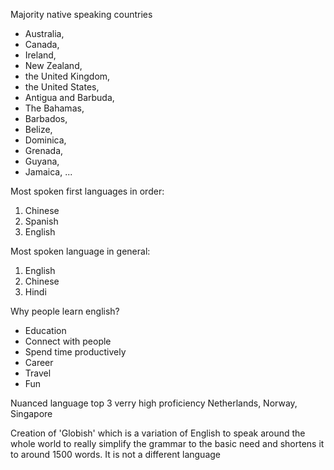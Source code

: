 Majority native speaking countries
- Australia, 
- Canada, 
- Ireland, 
- New Zealand, 
- the United Kingdom, 
- the United States, 
- Antigua and Barbuda, 
- The Bahamas, 
- Barbados, 
- Belize, 
- Dominica, 
- Grenada, 
- Guyana, 
- Jamaica, ...

Most spoken first languages in order: 
1. Chinese
2. Spanish
3. English

Most spoken language in general:
1. English
2. Chinese
3. Hindi

Why people learn english?
- Education
- Connect with people
- Spend time productively
- Career
- Travel
- Fun


Nuanced language
top 3 verry high proficiency Netherlands, Norway, Singapore

Creation of 'Globish' which is a variation of English to speak around the whole world to really simplify the grammar to the basic need and shortens it to around 1500 words. It is not a different language